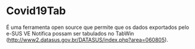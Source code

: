 # Covid19Tab
É uma ferramenta open source que permite que os dados exportados pelo e-SUS VE Notifica possam ser tabulados no TabWin (http://www2.datasus.gov.br/DATASUS/index.php?area=060805).
